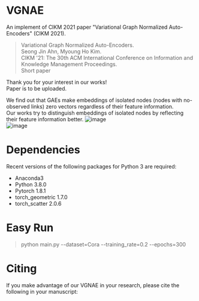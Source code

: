 # VGNAE
An implement of CIKM 2021 paper "Variational Graph Normalized Auto-Encoders" (CIKM 2021).
> Variational Graph Normalized Auto-Encoders.  
> Seong Jin Ahn, Myoung Ho Kim.  
> CIKM '21: The 30th ACM International Conference on Information and Knowledge Management Proceedings.  
> Short paper  

Thank you for your interest in our works!  
Paper is to be uploaded.

We find out that GAEs make embeddings of isolated nodes (nodes with no-observed links) zero vectors regardless of their feature information.  
Our works try to distinguish embeddings of isolated nodes by reflecting their feature information better.
![image](https://user-images.githubusercontent.com/37531907/129611067-0c4cb724-0bea-4b4b-a5b0-7afc56f87643.png)  
![image](https://user-images.githubusercontent.com/37531907/129611133-1dad1073-fcd2-4df8-a3df-1cca2cd2e090.png)

# Dependencies
Recent versions of the following packages for Python 3 are required:

* Anaconda3
* Python 3.8.0  
* Pytorch 1.8.1  
* torch_geometric 1.7.0  
* torch_scatter 2.0.6  

# Easy Run
> python main.py --dataset=Cora --training_rate=0.2 --epochs=300

# Citing
If you make advantage of our VGNAE in your research, please cite the following in your manuscript:
